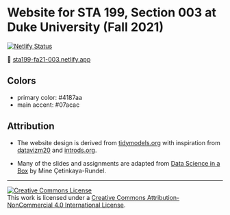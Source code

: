 # Website for STA 199, Section 003 at Duke University (Fall 2021)

[![Netlify Status](https://api.netlify.com/api/v1/badges/b5482937-2683-4da7-a16b-028071cd40f6/deploy-status)](https://app.netlify.com/sites/sta199-fa21-003/deploys)

:link: [sta199-fa21-003.netlify.app](https://sta199-fa21-003.netlify.app/)

## Colors

- primary color: #4187aa
- main accent: #07acac

## Attribution

- The website design is derived from [tidymodels.org](https://www.tidymodels.org) with inspiration from [datavizm20](https://datavizm20.classes.andrewheiss.com) and [introds.org](https://introds.org/).

- Many of the slides and assignments are adapted from [Data Science in a Box](https://datasciencebox.org/) by Mine &Ccedil;etinkaya-Rundel.

<hr> 

<a rel="license" href="http://creativecommons.org/licenses/by-nc/4.0/"><img alt="Creative Commons License" style="border-width:0" src="https://i.creativecommons.org/l/by-nc/4.0/88x31.png" /></a><br />This work is licensed under a <a rel="license" href="http://creativecommons.org/licenses/by-nc/4.0/">Creative Commons Attribution-NonCommercial 4.0 International License</a>.

